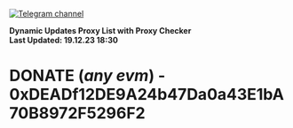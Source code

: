[![Telegram channel](https://img.shields.io/endpoint?url=https://runkit.io/damiankrawczyk/telegram-badge/branches/master?url=https://t.me/n4z4v0d)](https://t.me/n4z4v0d) 

**Dynamic Updates Proxy List with Proxy Checker**  
**Last Updated: 19.12.23 18:30**

# DONATE (_any evm_) - 0xDEADf12DE9A24b47Da0a43E1bA70B8972F5296F2
